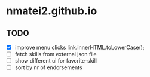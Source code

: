 # nmatei2.github.io

## TODO

- [x] improve menu clicks link.innerHTML.toLowerCase();
- [ ] fetch skills from external json file
- [ ] show different ui for favorite-skill
- [ ] sort by nr of endorsements